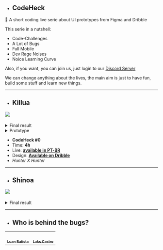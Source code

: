 - ## CodeHeck

🎨 A short coding live serie about UI prototypes from Figma and Dribble

This serie in a nutshell:

- Code-Challenges
- A Lot of Bugs
- Full Mobile
- Dev Rage Noises
- Noice Learning Curve

Also, if you want, you can join us, just login to our [Discord Server](https://discord.gg/Ay3SpX6kTa)

We can change anything about the lives, the main aim is just to have fun, build some stuff and learn new things.

<hr />

- ## Killua

<a href="https://www.youtube.com/watch?v=uo37jLj7Qgo&t=3518s">
  <img src="https://user-images.githubusercontent.com/51419598/136665913-e3601dad-99a3-4240-b92f-dd5329fcd9ba.png" height="300">
</a>

<br>
<br>
  
<details>
  <summary>
    Final result
  </summary>
  <img src="https://user-images.githubusercontent.com/51419598/136676843-f8290cbb-62d8-4799-aca5-d04d51ea4d63.png" width="350">
  <img src="killua/assets/images/nexus_1.png" width="350">
</details>
<details>
  <summary>
    Prototype
  </summary>
  <img src="https://user-images.githubusercontent.com/51419598/136677042-2c309a32-dcef-4760-a949-87a76277824c.png" width="350">
</details>

- **CodeHeck #0**
- Time: **4h**                                                          
- Live: **[available in PT-BR](https://www.youtube.com/watch?v=uo37jLj7Qgo&t=3518s)**
- Design: **[Available on Dribble](https://dribbble.com/shots/7477712-Minimalist-Clock-App-UI-Kit)**
- _Hunter X Hunter_

<hr />

- ## Shinoa

<a href="https://www.youtube.com/watch?v=uo37jLj7Qgo&t=3518s">
  <img src="https://user-images.githubusercontent.com/51419598/137382448-1c85237d-2d4d-433f-97e5-5c651809ed7a.png" height="300">
</a>
<br>
<br>

<details>
  <summary>
    Final result
  </summary>
  
  <img src="shinoa/assets/images/nexus_5.png" width="350">
</details>

<hr />

- ## Who is behind the bugs?

<table>
  <tr>
    <td align="center">
      <a href="https://github.com/luanbatistadev">
        <img src="https://avatars.githubusercontent.com/u/56078396?v=4" width="100px;" alt=""/><br />
       <sub><b>Luan Batista</b></sub>
      </a>
    </td>
    <td align="center">
      <a href="https://github.com/LaksCastro">
        <img src="https://avatars2.githubusercontent.com/u/51419598?s=400&v=4" width="100px;" alt=""/><br />
       <sub><b>Laks Castro</b></sub>
      </a>
    </td>
  </tr>
</table>
